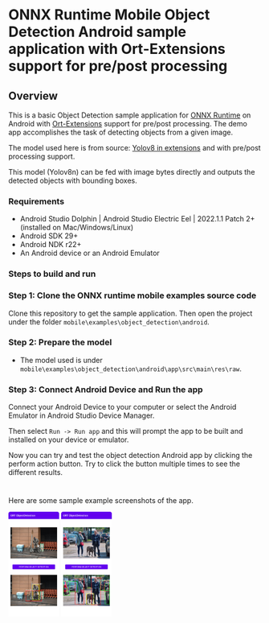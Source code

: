 # ONNX Runtime Mobile Object Detection Android sample application with Ort-Extensions support for pre/post processing

## Overview

This is a basic Object Detection sample application for [ONNX Runtime](https://github.com/microsoft/onnxruntime) on Android with [Ort-Extensions](https://github.com/microsoft/onnxruntime-extensions) support for pre/post processing. The demo app accomplishes the task of detecting objects from a given image.

The model used here is from source: [Yolov8 in extensions](https://github.com/microsoft/onnxruntime-extensions/blob/64f20828ce0291394886e277c23529cd1d11320d/tutorials/yolo_e2e.py#L37) and with pre/post processing support.

This model (Yolov8n) can be fed with image bytes directly and outputs the detected objects with bounding boxes.

### Requirements
- Android Studio Dolphin | Android Studio Electric Eel | 2022.1.1 Patch 2+ (installed on Mac/Windows/Linux)
- Android SDK 29+
- Android NDK r22+
- An Android device or an Android Emulator

### Steps to build and run


### Step 1: Clone the ONNX runtime mobile examples source code

Clone this repository to get the sample application. Then open the project under the folder `mobile\examples\object_detection\android`.


### Step 2: Prepare the model

- The model used is under `mobile\examples\object_detection\android\app\src\main\res\raw`.


### Step 3: Connect Android Device and Run the app
  Connect your Android Device to your computer or select the Android Emulator in Android Studio Device Manager.

  Then select `Run -> Run app` and this will prompt the app to be built and installed on your device or emulator.

  Now you can try and test the object detection Android app by clicking the perform action button. Try to click the button multiple times to see the different results.

#
Here are some sample example screenshots of the app.

<img width=20% src="images/Screenshot_1.png" alt="App Screenshot 1" />
<img width=20% src="images/Screenshot_2.png" alt="App Screenshot 2" />